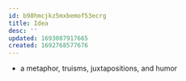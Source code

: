 ```yaml
---
id: b98hmcjkz5mxbemof53ecrg
title: Idea
desc: ''
updated: 1693087917665
created: 1692768577676
---
```


- a metaphor, truisms, juxtapositions, and humor